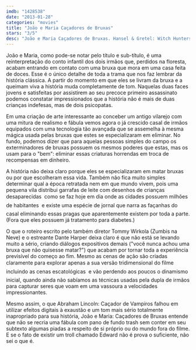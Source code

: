 ```yaml
---
imdb: "1428538"
date: "2013-01-28"
categories: "movies"
title: "João e Maria Caçadores de Bruxas"
stars: "3/5"
desc: "João e Maria Caçadores de Bruxas. Hansel & Gretel: Witch Hunters (Germany, 2013). Dirigido por Tommy Wirkola. Escrito por Tommy Wirkola. Com Jeremy Renner, Gemma Arterton, Famke Janssen, Pihla Viitala, Derek Mears, Robin Atkin Downes, Ingrid Bolsø Berdal, Joanna Kulig, Thomas Mann."
---
```

João e Maria, como pode-se notar pelo título e sub-título, é uma reinterpretação do conto infantil dos dois irmãos que, perdidos na floresta, acabam entrando em contato com uma bruxa que mora em uma casa feita de doces. Esse é o único detalhe de toda a trama que nos faz lembrar da história clássica. A partir do momento em que eles se livram da bruxa e a queimam viva a história muda completamente de tom. Naquelas duas faces jovens e satisfeitas por assistirem ao seu precoce primeiro assassinato podemos constatar impressionados que a história não é mais de duas crianças indefesas, mas de dois psicopatas.

Em uma criação de arte interessante ao conceber um antigo vilarejo com uma mitura de realismo e fábula vemos agora o já crescido casal de irmãos equipados com uma tecnologia tão avançada que se assemelha à mesma mágica usada pelas bruxas que estes se especializaram em eliminar. No fundo, podemos dizer que para aquelas pessoas simples do campo os exterminadores de bruxas possuem os mesmos poderes que estas, mas os usam para o "bem": eliminar essas criaturas horrendas em troca de recompensas em dinheiro.

A história não deixa claro porque eles se especializaram em matar bruxas ou por que escolheram essa vida. Também não fica muito simples determinar qual a época retratada nem em que mundo vivem, pois uma pequena vila distribui garrafas de leite com desenhos de crianças desaparecidas  como se faz hoje em dia onde as cidades possuem milhões de habitantes  e existe uma espécie de jornal que narra as façanhas do casal eliminando essas pragas que aparentemente existem por toda a parte. (Fora que eles possuem já tratamento para diabetes.)

O que o roteiro escrito pelo também diretor Tommy Wirkola (Zumbis na Neve) e o estreante Dante Harper deixa claro é que não está se levando muito a sério, criando diálogos expositivos demais ("você nunca achou uma bruxa que não quisesse matar?") que acabam por tornar toda a experiência previsível do começo ao fim. Mesmo as cenas de ação são criadas claramente para explorar apenas a sua versão tridimensional do filme  incluindo as cenas escatológicas  e vão perdendo aos poucos o dinamismo inicial, quando ainda não sabíamos as técnicas usadas pela dupla de irmãos para capturar seres que voam em uma vassoura a velocidades impressionantes.

Mesmo assim, o que Abraham Lincoln: Caçador de Vampiros falhou em utilizar efeitos digitais à exaustão e um tom mais sério totalmente inapropriado para sua história, João e Maria: Caçadores de Bruxas entende que não se recria uma fábula com pano de fundo trash sem conter em seu subtexto algumas piadas a respeito de si próprio ou do mundo fora do filme. E se o fato de existir um troll chamado Edward não é prova o suficiente, não sei o que é.

